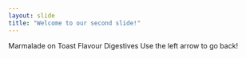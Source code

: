 ```yaml
---
layout: slide
title: "Welcome to our second slide!"
---
```

Marmalade on Toast Flavour Digestives
Use the left arrow to go back!
